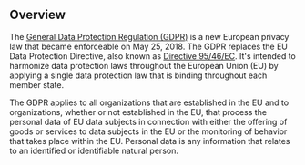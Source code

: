 ## Overview

The [General Data Protection Regulation (GDPR)](https://gdpr-info.eu/) is a new European privacy law that became enforceable on May 25, 2018. The GDPR replaces the EU Data Protection Directive, also known as [Directive 95/46/EC](http://en.wikipedia.org/wiki/Data_Protection_Directive). It's intended to harmonize data protection laws throughout the European Union (EU) by applying a single data protection law that is binding throughout each member state.

The GDPR applies to all organizations that are established in the EU and to organizations, whether or not established in the EU, that process the personal data of EU data subjects in connection with either the offering of goods or services to data subjects in the EU or the monitoring of behavior that takes place within the EU. Personal data is any information that relates to an identified or identifiable natural person.